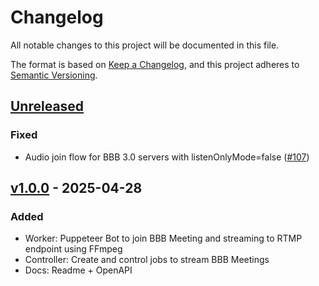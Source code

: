 # Changelog

All notable changes to this project will be documented in this file.

The format is based on [Keep a Changelog](https://keepachangelog.com/en/1.0.0/),
and this project adheres to [Semantic Versioning](https://semver.org/spec/v2.0.0.html).

## [Unreleased]

### Fixed

- Audio join flow for BBB 3.0 servers with listenOnlyMode=false ([#107])

## [v1.0.0] - 2025-04-28

### Added

- Worker: Puppeteer Bot to join BBB Meeting and streaming to RTMP endpoint using FFmpeg
- Controller: Create and control jobs to stream BBB Meetings
- Docs: Readme + OpenAPI

[#107]: https://github.com/THM-Health/BBB-Streaming-Server/pull/107


[unreleased]: https://github.com/THM-Health/BBB-Streaming-Server/compare/v1.0.0...main
[v1.0.0]: https://github.com/THM-Health/BBB-Streaming-Server/releases/tag/v1.0.0